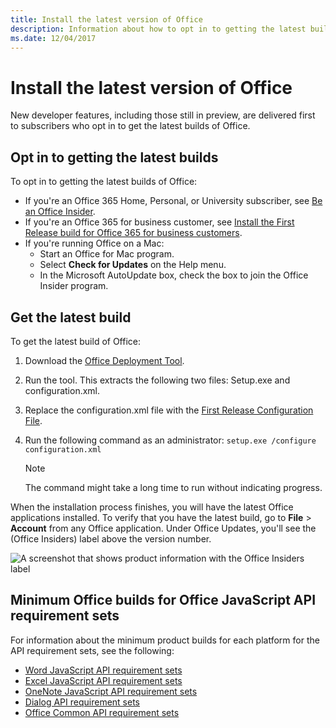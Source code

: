 ```yaml
---
title: Install the latest version of Office
description: Information about how to opt in to getting the latest builds of Office.
ms.date: 12/04/2017
---
```


# Install the latest version of Office

New developer features, including those still in preview, are delivered first to subscribers who opt in to get the latest builds of Office. 

## Opt in to getting the latest builds

To opt in to getting the latest builds of Office: 

- If you're an Office 365 Home, Personal, or University subscriber, see [Be an Office Insider](https://products.office.com/office-insider).
- If you're an Office 365 for business customer, see [Install the First Release build for Office 365 for business customers](https://support.office.com/article/Install-the-First-Release-build-for-Office-365-for-business-customers-4dd8ba40-73c0-4468-b778-c7b744d03ead).
- If you're running Office on a Mac:
	- Start an Office for Mac program.
	- Select **Check for Updates** on the Help menu.
	- In the Microsoft AutoUpdate box, check the box to join the Office Insider program. 

## Get the latest build

To get the latest build of Office: 

1. Download the [Office Deployment Tool](https://www.microsoft.com/download/details.aspx?id=49117). 
2. Run the tool. This extracts the following two files: Setup.exe and configuration.xml.
3. Replace the configuration.xml file with the [First Release Configuration File](https://raw.githubusercontent.com/OfficeDev/Office-Add-in-Commands-Samples/master/Tools/FirstReleaseConfig/configuration.xml).
4. Run the following command as an administrator:  `setup.exe /configure configuration.xml` 

	> [!NOTE]
	> The command might take a long time to run without indicating progress.

When the installation process finishes, you will have the latest Office applications installed. To verify that you have the latest build, go to **File** > **Account** from any Office application. Under Office Updates, you'll see the (Office Insiders) label above the version number.

![A screenshot that shows product information with the Office Insiders label](../images/office-insiders.png)

## Minimum Office builds for Office JavaScript API requirement sets

For information about the minimum product builds for each platform for the API requirement sets, see the following:

- [Word JavaScript API requirement sets](https://docs.microsoft.com/office/dev/add-ins/reference/requirement-sets/word-api-requirement-sets)
- [Excel JavaScript API requirement sets](https://docs.microsoft.com/office/dev/add-ins/reference/requirement-sets/excel-api-requirement-sets)
- [OneNote JavaScript API requirement sets](https://docs.microsoft.com/office/dev/add-ins/reference/requirement-sets/onenote-api-requirement-sets)
- [Dialog API requirement sets](https://docs.microsoft.com/office/dev/add-ins/reference/requirement-sets/dialog-api-requirement-sets)
- [Office Common API requirement sets](https://docs.microsoft.com/office/dev/add-ins/reference/requirement-sets/office-add-in-requirement-sets)
